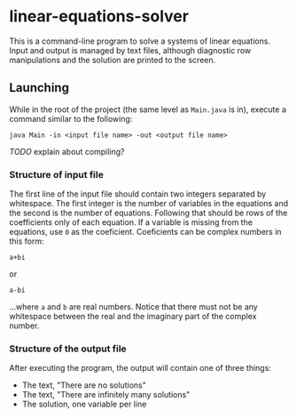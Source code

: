 # linear-equations-solver

This is a command-line program to solve a systems of linear equations. Input and output is managed by text files, 
although diagnostic row manipulations and the solution are printed to the screen.

## Launching

While in the root of the project (the same level as `Main.java` is in), execute a command similar to the following:

    java Main -in <input file name> -out <output file name>

*TODO* explain about compiling?

### Structure of input file

The first line of the input file should contain two integers separated by whitespace.  The first integer is the
number of variables in the equations and the second is the number of equations.  Following that should be rows
of the coefficients only of each equation.  If a variable is missing from the equations, use `0` as the
coeficient.  Coeficients can be complex numbers in this form:

    a+bi

or

    a-bi
    
...where `a` and `b` are real numbers.  Notice that there must not be any whitespace between the real and the
imaginary part of the complex number.

### Structure of the output file

After executing the program, the output will contain one of three things:

* The text, "There are no solutions"
* The text, "There are infinitely many solutions"
* The solution, one variable per line
